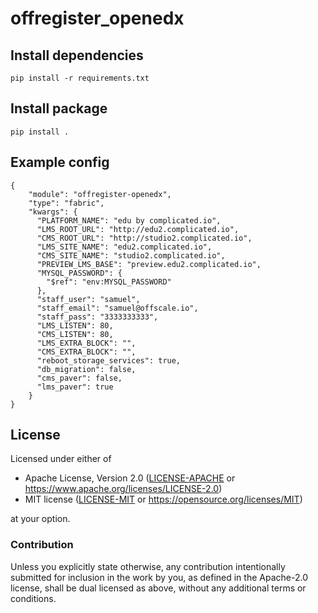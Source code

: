 offregister_openedx
===================

## Install dependencies

    pip install -r requirements.txt

## Install package

    pip install .

## Example config

    {
        "module": "offregister-openedx",
        "type": "fabric",
        "kwargs": {
          "PLATFORM_NAME": "edu by complicated.io",
          "LMS_ROOT_URL": "http://edu2.complicated.io",
          "CMS_ROOT_URL": "http://studio2.complicated.io",
          "LMS_SITE_NAME": "edu2.complicated.io",
          "CMS_SITE_NAME": "studio2.complicated.io",
          "PREVIEW_LMS_BASE": "preview.edu2.complicated.io",
          "MYSQL_PASSWORD": {
            "$ref": "env:MYSQL_PASSWORD"
          },
          "staff_user": "samuel",
          "staff_email": "samuel@offscale.io",
          "staff_pass": "3333333333",
          "LMS_LISTEN": 80,
          "CMS_LISTEN": 80,
          "LMS_EXTRA_BLOCK": "",
          "CMS_EXTRA_BLOCK": "",
          "reboot_storage_services": true,
          "db_migration": false,
          "cms_paver": false,
          "lms_paver": true
        }
    }

## License

Licensed under either of

- Apache License, Version 2.0 ([LICENSE-APACHE](LICENSE-APACHE) or <https://www.apache.org/licenses/LICENSE-2.0>)
- MIT license ([LICENSE-MIT](LICENSE-MIT) or <https://opensource.org/licenses/MIT>)

at your option.

### Contribution

Unless you explicitly state otherwise, any contribution intentionally submitted
for inclusion in the work by you, as defined in the Apache-2.0 license, shall be
dual licensed as above, without any additional terms or conditions.
